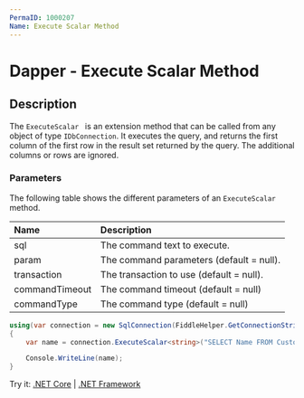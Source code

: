 ```yaml
---
PermaID: 1000207
Name: Execute Scalar Method
---
```


# Dapper - Execute Scalar Method

## Description

The `ExecuteScalar ` is an extension method that can be called from any object of type `IDbConnection`. It executes the query, and returns the first column of the first row in the result set returned by the query. The additional columns or rows are ignored.

### Parameters

The following table shows the different parameters of an `ExecuteScalar` method.

| Name | Description |
| :--- | :---------- |
| sql            | The command text to execute. |
| param          | The command parameters (default = null). |
| transaction    | The transaction to use (default = null). |
| commandTimeout | The command timeout (default = null) |
| commandType    | The command type (default = null) |

```csharp
using(var connection = new SqlConnection(FiddleHelper.GetConnectionStringSqlServer()))
{
    var name = connection.ExecuteScalar<string>("SELECT Name FROM Customers WHERE CustomerID = 1;");

    Console.WriteLine(name);
}
```

Try it: [.NET Core](https://dotnetfiddle.net/JdlLM1) | [.NET Framework](https://dotnetfiddle.net/W7VwHn)
